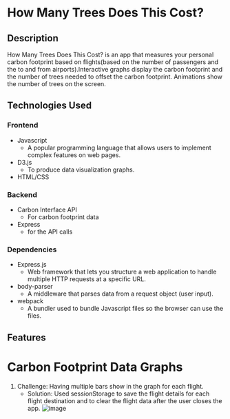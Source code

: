 # How Many Trees Does This Cost?
## Description
How Many Trees Does This Cost? is an app that measures your personal carbon footprint based on
flights(based on the number of passengers and the to and from airports).Interactive graphs display the carbon footprint and the number of trees needed to offset the carbon footprint. 
Animations show the number of trees on the screen.

## Technologies Used
### Frontend
* Javascript
  * A popular programming language that allows users to implement complex features on web pages.
* D3.js
  *  To produce data visualization graphs.
* HTML/CSS

### Backend
* Carbon Interface API 
  * For carbon footprint data
* Express
  * for the API calls

### Dependencies
* Express.js
  * Web framework that lets you structure a web application to handle multiple HTTP requests at a specific URL. 
* body-parser
  * A middleware that parses data from a request object (user input).
* webpack
  * A bundler used to bundle Javascript files so the browser can use the files.

## Features

# Carbon Footprint Data Graphs
1. Challenge: Having multiple bars show in the graph for each flight.
   * Solution: Used sessionStorage to save the flight details for each flight destination and to clear the flight data after the user closes the app.
![image](https://user-images.githubusercontent.com/77212035/116846490-3b6ac400-ab9d-11eb-9340-7768e54dc359.png)

